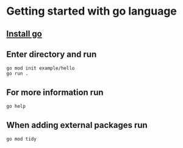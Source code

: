 # Getting started with go language

## [Install go](https://go.dev/doc/install)

## Enter directory and run
```
go mod init example/hello
go run .
```

## For more information run 
`go help`

## When adding external packages run
`go mod tidy`




